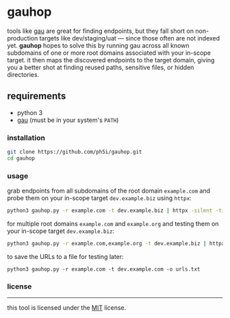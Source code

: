 # gauhop
tools like [gau](https://github.com/lc/gau) are great for finding endpoints, but they fall short on non-production targets like dev/staging/uat — since those often are not indexed yet. **gauhop** hopes to solve this by running gau across all known subdomains of one or more root domains associated with your in-scope target. it then maps the discovered endpoints to the target domain, giving you a better shot at finding reused paths, sensitive files, or hidden directories.

## requirements
- python 3
- [gau](https://github.com/lc/gau) (must be in your system's `PATH`)

### installation
```sh
git clone https://github.com/ph5i/gauhop.git
cd gauhop
```

### usage
grab endpoints from all subdomains of the root domain `example.com` and probe them on your in-scope target `dev.example.biz` using `httpx`:

```sh
python3 gauhop.py -r example.com -t dev.example.biz | httpx -silent -title -ct -cl
```

for multiple root domains `example.com` and `example.org` and testing them on your in-scope target `dev.example.biz`:
```sh
python3 gauhop.py -r example.com,example.org -t dev.example.biz | httpx -silent -title -ct -cl
```

to save the URLs to a file for testing later:
```
python3 gauhop.py -r example.com -t dev.example.com -o urls.txt
```

### license
---
this tool is licensed under the [MIT](https://opensource.org/license/MIT) license.
